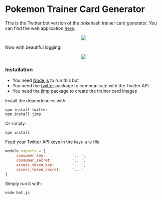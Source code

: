 # Pokemon Trainer Card Generator

This is the Twitter bot version of the pokehash trainer card generator. You can find the web application [here](https://github.com/xandjiji/pokehash).

<p align="center">
  <img src="https://i.imgur.com/hqBMUAG.png">
</p>

Now with beautiful logging!

<p align="center">
  <img src="https://i.imgur.com/pDtW5d4.png">
</p>

### Installation

  - You need [Node.js](https://nodejs.org/) to run this bot
  - You need the [twitter](https://www.npmjs.com/package/twitter) package to communicate with the Twitter API
  - You need the [jimp](https://www.npmjs.com/package/jimp) package to create the trainer card images

Install the dependencies with:

```
npm install twitter
npm install jimp
```

Or simply:

```
npm install
```

Feed your Twitter API keys in the ```keys.env``` file:

```javascript
module.exports = {
     consumer_key:            '...',
     consumer_secret:         '...',
     access_token_key:        '...',
     access_token_secret:     '...'
}
```

Simply run it with:

```
node bot.js
```
